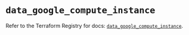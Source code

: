 # `data_google_compute_instance`

Refer to the Terraform Registry for docs: [`data_google_compute_instance`](https://registry.terraform.io/providers/hashicorp/google-beta/6.9.0/docs/data-sources/google_compute_instance).
